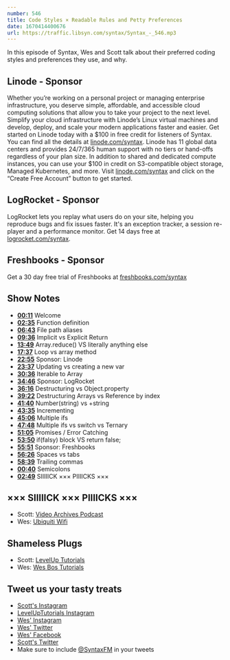 ```yaml
---
number: 546
title: Code Styles × Readable Rules and Petty Preferences
date: 1670414400676
url: https://traffic.libsyn.com/syntax/Syntax_-_546.mp3
---
```


In this episode of Syntax, Wes and Scott talk about their preferred coding styles and preferences they use, and why.

## Linode  - Sponsor

Whether you’re working on a personal project or managing enterprise infrastructure, you deserve simple, affordable, and accessible cloud computing solutions that allow you to take your project to the next level. Simplify your cloud infrastructure with Linode’s Linux virtual machines and develop, deploy, and scale your modern applications faster and easier. Get started on Linode today with a $100 in free credit for listeners of Syntax. You can find all the details at [linode.com/syntax](https://linode.com/syntax). Linode has 11 global data centers and provides 24/7/365 human support with no tiers or hand-offs regardless of your plan size. In addition to shared and dedicated compute instances, you can use your $100 in credit on S3-compatible object storage, Managed Kubernetes, and more. Visit [linode.com/syntax](https://linode.com/syntax) and click on the “Create Free Account” button to get started.

## LogRocket - Sponsor

LogRocket lets you replay what users do on your site, helping you reproduce bugs and fix issues faster. It's an exception tracker, a session re-player and a performance monitor. Get 14 days free at [logrocket.com/syntax](https://logrocket.com/syntax).

## Freshbooks - Sponsor

Get a 30 day free trial of Freshbooks at [freshbooks.com/syntax](https://freshbooks.com/syntax)

## Show Notes

* **[00:11](#t=00:11)** Welcome
* **[02:35](#t=02:35)** Function definition
* **[06:43](#t=06:43)** File path aliases
* **[09:36](#t=09:36)** Implicit vs Explicit Return
* **[13:49](#t=13:49)** Array.reduce() VS literally anything else
* **[17:37](#t=17:37)** Loop vs array method
* **[22:55](#t=22:55)** Sponsor: Linode
* **[23:37](#t=23:37)** Updating vs creating a new var
* **[30:36](#t=30:36)** Iterable to Array
* **[34:46](#t=34:46)** Sponsor: LogRocket
* **[36:16](#t=36:16)** Destructuring vs Object.property
* **[39:22](#t=39:22)** Destructuring Arrays vs Reference by index
* **[41:40](#t=41:40)** Number(string) vs +string
* **[43:35](#t=43:35)** Incrementing
* **[45:06](#t=45:06)** Multiple ifs
* **[47:48](#t=47:48)** Multiple ifs vs switch vs Ternary
* **[51:05](#t=51:05)** Promises / Error Catching
* **[53:50](#t=53:50)** if(falsy) block VS return false;
* **[55:51](#t=55:51)** Sponsor: Freshbooks
* **[56:26](#t=56:26)** Spaces vs tabs
* **[58:39](#t=58:39)** Trailing commas
* **[00:40](#t=00:40)** Semicolons
* **[02:49](#t=02:49)** SIIIIICK ××× PIIIICKS ×××

## ××× SIIIIICK ××× PIIIICKS ×××

* Scott: [Video Archives Podcast](https://videoarchivespodcast.com)
* Wes: [Ubiquiti Wifi](https://store.ui.com/products/access-point-wifi-6-in-wall)

## Shameless Plugs

* Scott: [LevelUp Tutorials](https://levelup.video)
* Wes: [Wes Bos Tutorials](https://wesbos.com/courses)

## Tweet us your tasty treats

* [Scott's Instagram](https://www.instagram.com/stolinski/)
* [LevelUpTutorials Instagram](https://www.instagram.com/LevelUpTutorials/)
* [Wes' Instagram](https://www.instagram.com/wesbos/)
* [Wes' Twitter](https://twitter.com/wesbos)
* [Wes' Facebook](https://www.facebook.com/wesbos.developer)
* [Scott's Twitter](https://twitter.com/stolinski)
* Make sure to include [@SyntaxFM](https://twitter.com/SyntaxFM) in your tweets

